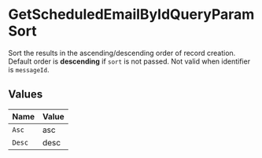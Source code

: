 # GetScheduledEmailByIdQueryParamSort

Sort the results in the ascending/descending order of record creation. Default order is **descending** if `sort` is not passed. Not valid when identifier is `messageId`.


## Values

| Name   | Value  |
| ------ | ------ |
| `Asc`  | asc    |
| `Desc` | desc   |
